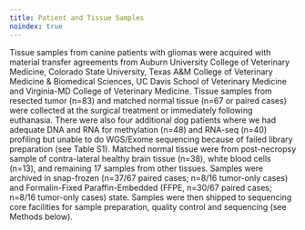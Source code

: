 ```yaml
---
title: Patient and Tissue Samples
noindex: true
---
```


Tissue samples from canine patients with gliomas were acquired with material transfer agreements from Auburn University College of Veterinary Medicine, Colorado State University, Texas A&M College of Veterinary Medicine & Biomedical Sciences, UC Davis School of Veterinary Medicine and Virginia-MD College of Veterinary Medicine. Tissue samples from resected tumor (n=83) and matched normal tissue (n=67 or paired cases) were collected at the surgical treatment or immediately following euthanasia. There were also four additional dog patients where we had adequate DNA and RNA for methylation (n=48) and RNA-seq (n=40) profiling but unable to do WGS/Exome sequencing because of failed library preparation (see Table S1). Matched normal tissue were from post-necropsy sample of contra-lateral healthy brain tissue (n=38), white blood cells (n=13), and remaining 17 samples from other tissues. Samples were archived in snap-frozen (n=37/67 paired cases; n=8/16 tumor-only cases) and Formalin-Fixed Paraffin-Embedded (FFPE, n=30/67 paired cases; n=8/16 tumor-only cases) state. Samples were then shipped to sequencing core facilities for sample preparation, quality control and sequencing (see Methods below).
